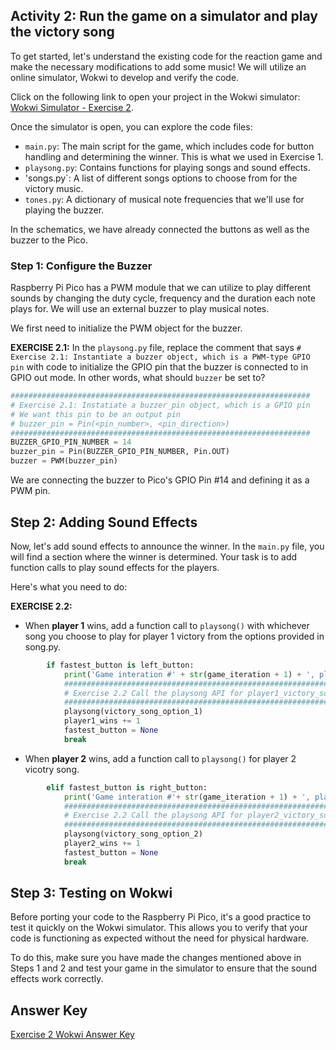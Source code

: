 ## Activity 2: Run the game on a simulator and play the victory song

To get started, let's understand the existing code for the reaction game and make the necessary modifications to add some music! We will utilize an online simulator, Wokwi to develop and verify the code.

Click on the following link to open your project in the Wokwi simulator: [Wokwi Simulator - Exercise 2]( https://wokwi.com/projects/377160264606827521).

Once the simulator is open, you can explore the code files:

- `main.py`: The main script for the game, which includes code for button handling and determining the winner. This is what we used in Exercise 1. 
- `playsong.py`: Contains functions for playing songs and sound effects.
- 'songs.py`: A list of different songs options to choose from for the victory music.
- `tones.py`: A dictionary of musical note frequencies that we'll use for playing the buzzer.

In the schematics, we have already connected the buttons as well as the buzzer to the Pico.

### Step 1: Configure the Buzzer
Raspberry Pi Pico has a PWM module that we can utilize to play different sounds by changing the duty cycle, frequency and the duration each note plays for. We will use an external buzzer to play musical notes. 

We first need to initialize the PWM object for the buzzer.

**EXERCISE 2.1:**
In the `playsong.py` file, replace the comment that says `# Exercise 2.1: Instantiate a buzzer object, which is a PWM-type GPIO pin` with code to initialize the GPIO pin that the buzzer is connected to in GPIO out mode. In other words, what should `buzzer` be set to? 

```python
###################################################################
# Exercise 2.1: Instatiate a buzzer_pin object, which is a GPIO pin
# We want this pin to be an output pin
# buzzer_pin = Pin(<pin_number>, <pin_direction>)
###################################################################
BUZZER_GPIO_PIN_NUMBER = 14
buzzer_pin = Pin(BUZZER_GPIO_PIN_NUMBER, Pin.OUT)
buzzer = PWM(buzzer_pin)
```

We are connecting the buzzer to Pico's GPIO Pin #14 and defining it as a PWM pin.

## Step 2: Adding Sound Effects

Now, let's add sound effects to announce the winner. In the `main.py` file, you will find a section where the winner is determined. Your task is to add function calls to play sound effects for the players.

Here's what you need to do:

**EXERCISE 2.2:**
- When **player 1** wins, add a function call to `playsong()` with whichever song you choose to play for player 1 victory from the options provided in song.py.
  
``` python
        if fastest_button is left_button:
            print('Game interation #' + str(game_iteration + 1) + ', player 1 won')
            ###################################################################
            # Exercise 2.2 Call the playsong API for player1_victory_song
            ###################################################################
            playsong(victory_song_option_1)
            player1_wins += 1
            fastest_button = None
            break
```

- When **player 2** wins, add a function call to `playsong()` for player 2 vicotry song.

``` python
        elif fastest_button is right_button:
            print('Game interation #'+ str(game_iteration + 1) + ', player 2 won')
            ###################################################################
            # Exercise 2.2 Call the playsong API for player2_victory_song
            ###################################################################
            playsong(victory_song_option_2)
            player2_wins += 1
            fastest_button = None
            break
```


## Step 3: Testing on Wokwi

Before porting your code to the Raspberry Pi Pico, it's a good practice to test it quickly on the Wokwi simulator. This allows you to verify that your code is functioning as expected without the need for physical hardware.

To do this, make sure you have made the changes mentioned above in Steps 1 and 2 and test your game in the simulator to ensure that the sound effects work correctly.

## Answer Key

[Exercise 2 Wokwi Answer Key](https://wokwi.com/projects/377155596907249665)
